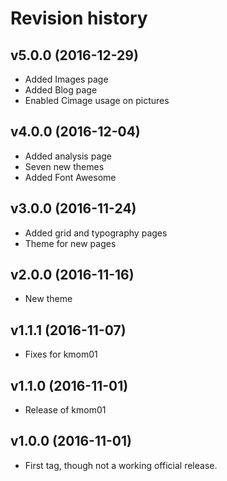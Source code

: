 Revision history
=======================================

v5.0.0 (2016-12-29)
---------------------------------------

* Added Images page
* Added Blog page
* Enabled Cimage usage on pictures

v4.0.0 (2016-12-04)
---------------------------------------

* Added analysis page
* Seven new themes
* Added Font Awesome

v3.0.0 (2016-11-24)
---------------------------------------

* Added grid and typography pages
* Theme for new pages

v2.0.0 (2016-11-16)
---------------------------------------

* New theme

v1.1.1 (2016-11-07)
---------------------------------------

* Fixes for kmom01

v1.1.0 (2016-11-01)
---------------------------------------

* Release of kmom01

v1.0.0 (2016-11-01)
---------------------------------------

* First tag, though not a working official release.
